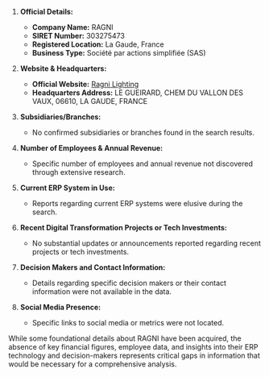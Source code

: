 1. **Official Details:**
   - **Company Name:** RAGNI
   - **SIRET Number:** 303275473
   - **Registered Location:** La Gaude, France
   - **Business Type:** Société par actions simplifiée (SAS)
   
2. **Website & Headquarters:**
   - **Official Website:** [Ragni Lighting](https://ragni-lighting.com/)
   - **Headquarters Address:** LE GUEIRARD, CHEM DU VALLON DES VAUX, 06610, LA GAUDE, FRANCE

3. **Subsidiaries/Branches:** 
   - No confirmed subsidiaries or branches found in the search results.

4. **Number of Employees & Annual Revenue:** 
   - Specific number of employees and annual revenue not discovered through extensive research.

5. **Current ERP System in Use:**
   - Reports regarding current ERP systems were elusive during the search.

6. **Recent Digital Transformation Projects or Tech Investments:**
   - No substantial updates or announcements reported regarding recent projects or tech investments.

7. **Decision Makers and Contact Information:**
   - Details regarding specific decision makers or their contact information were not available in the data.

8. **Social Media Presence:**
   - Specific links to social media or metrics were not located.
   
While some foundational details about RAGNI have been acquired, the absence of key financial figures, employee data, and insights into their ERP technology and decision-makers represents critical gaps in information that would be necessary for a comprehensive analysis.
```